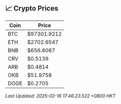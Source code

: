 ## 📈 Crypto Prices

| Coin | Price |
| ---- | ----- |
| BTC | $97301.9212 |
| ETH | $2702.6547 |
| BNB | $656.8087 |
| CRV | $0.5139 |
| ARB | $0.4814 |
| OKB | $51.9758 |
| DOGE | $0.2705 |

_Last Updated: 2025-02-16 17:46:23.522 +0800 HKT_